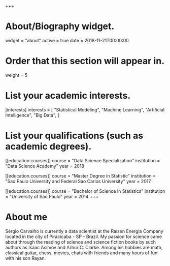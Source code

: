 +++
# About/Biography widget.
widget = "about"
active = true
date = 2018-11-21T00:00:00

# Order that this section will appear in.
weight = 5

# List your academic interests.
[interests]
  interests = [
    "Statistical Modeling",
    "Machine Learning",
    "Artificial Intelligence",
    "Big Data",
  ]
  

# List your qualifications (such as academic degrees).
[[education.courses]]
  course = "Data Science Specialization"
  institution = "Data Science Academy"
  year = 2018
  
[[education.courses]]
  course = "Master Degree in Statistic"
  institution = "Sao Paulo University and Federal Sao Carlos University"
  year = 2017

[[education.courses]]
  course = "Bachelor of Science in Statistics"
  institution = "University of Sao Paulo"
  year = 2014
+++

# About me

Sérgio Carvalho is currently a data scientist at the Raízen Energia Company located in the city of Piracicaba - SP - Brazil. My passion for science came about through the reading of science and science fiction books by such authors as Isaac Asimov and Arhur C. Clarke. Among his hobbies are math, classical guitar, chess, movies, chats with friends and many hours of fun with his son Rayan. 
